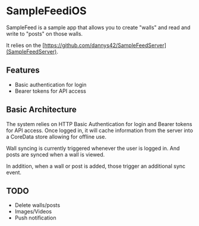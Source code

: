 # SampleFeediOS

SampleFeed is a sample app that allows you to create "walls" and read and write to "posts" on those walls.  

It relies on the [https://github.com/dannys42/SampleFeedServer](SampleFeedServer).

## Features

- Basic authentication for login
- Bearer tokens for API access


## Basic Architecture

The system relies on HTTP Basic Authentication for login and Bearer tokens for API access.  Once logged in, it will cache information from the server into a CoreData store allowing for offline use.

Wall syncing is currently triggered whenever the user is logged in.  And posts are synced when a wall is viewed.

In addition, when a wall or post is added, those trigger an additional sync event.


## TODO

- Delete walls/posts
- Images/Videos
- Push notification
